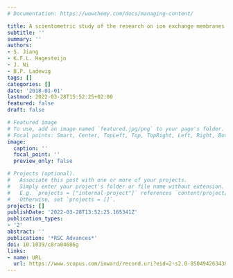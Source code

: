 ```yaml
---
# Documentation: https://wowchemy.com/docs/managing-content/

title: A scientometric study of the research on ion exchange membranes
subtitle: ''
summary: ''
authors:
- S. Jiang
- K.F.L. Hagesteijn
- J. Ni
- B.P. Ladewig
tags: []
categories: []
date: '2018-01-01'
lastmod: 2022-03-28T15:52:25+02:00
featured: false
draft: false

# Featured image
# To use, add an image named `featured.jpg/png` to your page's folder.
# Focal points: Smart, Center, TopLeft, Top, TopRight, Left, Right, BottomLeft, Bottom, BottomRight.
image:
  caption: ''
  focal_point: ''
  preview_only: false

# Projects (optional).
#   Associate this post with one or more of your projects.
#   Simply enter your project's folder or file name without extension.
#   E.g. `projects = ["internal-project"]` references `content/project/deep-learning/index.md`.
#   Otherwise, set `projects = []`.
projects: []
publishDate: '2022-03-28T13:52:25.165341Z'
publication_types:
- '2'
abstract: ''
publication: '*RSC Advances*'
doi: 10.1039/c8ra04686g
links:
- name: URL
  url: https://www.scopus.com/inward/record.uri?eid=2-s2.0-85049426343&doi=10.1039%2fc8ra04686g&partnerID=40&md5=ee15ff01ed47c70157640d1cbbd7644b
---
```

